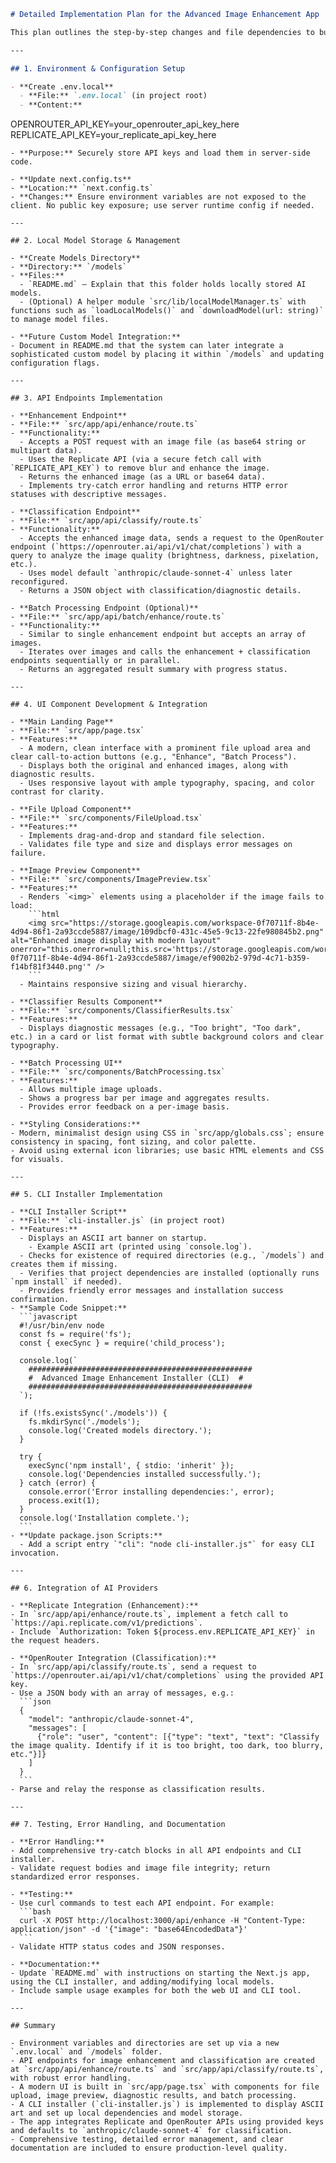 ```markdown
# Detailed Implementation Plan for the Advanced Image Enhancement App

This plan outlines the step-by-step changes and file dependencies to build a Next.js web application paired with a CLI installer. The app leverages Replicate and OpenRouter APIs (with provided API keys) for image enhancement and intelligent classification. It will also support local model storage for batch processing and future custom model integration.

---

## 1. Environment & Configuration Setup

- **Create .env.local**  
  - **File:** `.env.local` (in project root)  
  - **Content:**
  ```
  OPENROUTER_API_KEY=your_openrouter_api_key_here
  REPLICATE_API_KEY=your_replicate_api_key_here
  ```
  - **Purpose:** Securely store API keys and load them in server-side code.

- **Update next.config.ts**  
  - **Location:** `next.config.ts`  
  - **Changes:** Ensure environment variables are not exposed to the client. No public key exposure; use server runtime config if needed.

---

## 2. Local Model Storage & Management

- **Create Models Directory**  
  - **Directory:** `/models`  
  - **Files:**  
    - `README.md` – Explain that this folder holds locally stored AI models.
    - (Optional) A helper module `src/lib/localModelManager.ts` with functions such as `loadLocalModels()` and `downloadModel(url: string)` to manage model files.
    
- **Future Custom Model Integration:**  
  - Document in README.md that the system can later integrate a sophisticated custom model by placing it within `/models` and updating configuration flags.

---

## 3. API Endpoints Implementation

- **Enhancement Endpoint**  
  - **File:** `src/app/api/enhance/route.ts`  
  - **Functionality:**  
    - Accepts a POST request with an image file (as base64 string or multipart data).  
    - Uses the Replicate API (via a secure fetch call with `REPLICATE_API_KEY`) to remove blur and enhance the image.  
    - Returns the enhanced image (as a URL or base64 data).  
    - Implements try-catch error handling and returns HTTP error statuses with descriptive messages.

- **Classification Endpoint**  
  - **File:** `src/app/api/classify/route.ts`  
  - **Functionality:**  
    - Accepts the enhanced image data, sends a request to the OpenRouter endpoint (`https://openrouter.ai/api/v1/chat/completions`) with a query to analyze the image quality (brightness, darkness, pixelation, etc.).  
    - Uses model default `anthropic/claude-sonnet-4` unless later reconfigured.  
    - Returns a JSON object with classification/diagnostic details.
  
- **Batch Processing Endpoint (Optional)**  
  - **File:** `src/app/api/batch/enhance/route.ts`  
  - **Functionality:**  
    - Similar to single enhancement endpoint but accepts an array of images.  
    - Iterates over images and calls the enhancement + classification endpoints sequentially or in parallel.  
    - Returns an aggregated result summary with progress status.

---

## 4. UI Component Development & Integration

- **Main Landing Page**  
  - **File:** `src/app/page.tsx`  
  - **Features:**  
    - A modern, clean interface with a prominent file upload area and clear call-to-action buttons (e.g., "Enhance", "Batch Process").  
    - Displays both the original and enhanced images, along with diagnostic results.  
    - Uses responsive layout with ample typography, spacing, and color contrast for clarity.

- **File Upload Component**  
  - **File:** `src/components/FileUpload.tsx`  
  - **Features:**  
    - Implements drag-and-drop and standard file selection.  
    - Validates file type and size and displays error messages on failure.

- **Image Preview Component**  
  - **File:** `src/components/ImagePreview.tsx`  
  - **Features:**  
    - Renders `<img>` elements using a placeholder if the image fails to load:
      ```html
      <img src="https://storage.googleapis.com/workspace-0f70711f-8b4e-4d94-86f1-2a93ccde5887/image/109dbcf0-431c-45e5-9c13-22fe980845b2.png" alt="Enhanced image display with modern layout" onerror="this.onerror=null;this.src='https://storage.googleapis.com/workspace-0f70711f-8b4e-4d94-86f1-2a93ccde5887/image/ef9002b2-979d-4c71-b359-f14bf81f3440.png'" />
      ```
    - Maintains responsive sizing and visual hierarchy.

- **Classifier Results Component**  
  - **File:** `src/components/ClassifierResults.tsx`  
  - **Features:**  
    - Displays diagnostic messages (e.g., "Too bright", "Too dark", etc.) in a card or list format with subtle background colors and clear typography.

- **Batch Processing UI**  
  - **File:** `src/components/BatchProcessing.tsx`  
  - **Features:**  
    - Allows multiple image uploads.
    - Shows a progress bar per image and aggregates results.
    - Provides error feedback on a per-image basis.

- **Styling Considerations:**  
  - Modern, minimalist design using CSS in `src/app/globals.css`; ensure consistency in spacing, font sizing, and color palette.
  - Avoid using external icon libraries; use basic HTML elements and CSS for visuals.

---

## 5. CLI Installer Implementation

- **CLI Installer Script**  
  - **File:** `cli-installer.js` (in project root)  
  - **Features:**  
    - Displays an ASCII art banner on startup.
      - Example ASCII art (printed using `console.log`).
    - Checks for existence of required directories (e.g., `/models`) and creates them if missing.
    - Verifies that project dependencies are installed (optionally runs `npm install` if needed).
    - Provides friendly error messages and installation success confirmation.
  - **Sample Code Snippet:**
    ```javascript
    #!/usr/bin/env node
    const fs = require('fs');
    const { execSync } = require('child_process');
    
    console.log(`
      ##################################################
      #  Advanced Image Enhancement Installer (CLI)  #
      ##################################################
    `);
    
    if (!fs.existsSync('./models')) {
      fs.mkdirSync('./models');
      console.log('Created models directory.');
    }
    
    try {
      execSync('npm install', { stdio: 'inherit' });
      console.log('Dependencies installed successfully.');
    } catch (error) {
      console.error('Error installing dependencies:', error);
      process.exit(1);
    }
    console.log('Installation complete.');
    ```
  - **Update package.json Scripts:**  
    - Add a script entry `"cli": "node cli-installer.js"` for easy CLI invocation.

---

## 6. Integration of AI Providers

- **Replicate Integration (Enhancement):**
  - In `src/app/api/enhance/route.ts`, implement a fetch call to `https://api.replicate.com/v1/predictions`.  
  - Include `Authorization: Token ${process.env.REPLICATE_API_KEY}` in the request headers.
  
- **OpenRouter Integration (Classification):**
  - In `src/app/api/classify/route.ts`, send a request to `https://openrouter.ai/api/v1/chat/completions` using the provided API key.
  - Use a JSON body with an array of messages, e.g.:
    ```json
    {
      "model": "anthropic/claude-sonnet-4",
      "messages": [
        {"role": "user", "content": [{"type": "text", "text": "Classify the image quality. Identify if it is too bright, too dark, too blurry, etc."}]}
      ]
    }
    ```
  - Parse and relay the response as classification results.

---

## 7. Testing, Error Handling, and Documentation

- **Error Handling:**  
  - Add comprehensive try-catch blocks in all API endpoints and CLI installer.
  - Validate request bodies and image file integrity; return standardized error responses.
  
- **Testing:**  
  - Use curl commands to test each API endpoint. For example:
    ```bash
    curl -X POST http://localhost:3000/api/enhance -H "Content-Type: application/json" -d '{"image": "base64EncodedData"}'
    ```
  - Validate HTTP status codes and JSON responses.

- **Documentation:**  
  - Update `README.md` with instructions on starting the Next.js app, using the CLI installer, and adding/modifying local models.
  - Include sample usage examples for both the web UI and CLI tool.

---

## Summary

- Environment variables and directories are set up via a new `.env.local` and `/models` folder.
- API endpoints for image enhancement and classification are created at `src/app/api/enhance/route.ts` and `src/app/api/classify/route.ts`, with robust error handling.
- A modern UI is built in `src/app/page.tsx` with components for file upload, image preview, diagnostic results, and batch processing.
- A CLI installer (`cli-installer.js`) is implemented to display ASCII art and set up local dependencies and model storage.
- The app integrates Replicate and OpenRouter APIs using provided keys and defaults to `anthropic/claude-sonnet-4` for classification.
- Comprehensive testing, detailed error management, and clear documentation are included to ensure production-level quality.
